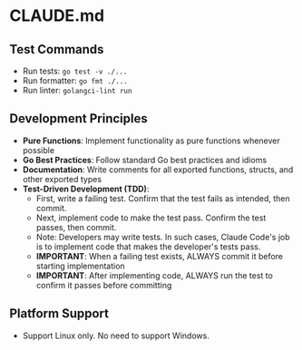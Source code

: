 # CLAUDE.md

## Test Commands

- Run tests: `go test -v ./...`
- Run formatter: `go fmt ./...`
- Run linter: `golangci-lint run`

## Development Principles

- **Pure Functions**: Implement functionality as pure functions whenever possible
- **Go Best Practices**: Follow standard Go best practices and idioms
- **Documentation**: Write comments for all exported functions, structs, and other exported types
- **Test-Driven Development (TDD)**:
  - First, write a failing test. Confirm that the test fails as intended, then commit.
  - Next, implement code to make the test pass. Confirm the test passes, then commit.
  - Note: Developers may write tests. In such cases, Claude Code's job is to implement code that makes the developer's tests pass.
  - **IMPORTANT**: When a failing test exists, ALWAYS commit it before starting implementation
  - **IMPORTANT**: After implementing code, ALWAYS run the test to confirm it passes before committing

## Platform Support

- Support Linux only. No need to support Windows.
